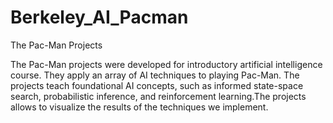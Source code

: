 # Berkeley_AI_Pacman
The Pac-Man Projects

The Pac-Man projects were developed for introductory artificial intelligence course. They apply an array of AI techniques to playing Pac-Man. The projects teach foundational AI concepts, such as informed state-space search, probabilistic inference, and reinforcement learning.The projects allows to visualize the results of the techniques we implement.
